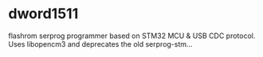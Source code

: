 # dword1511
flashrom serprog programmer based on STM32 MCU &amp; USB CDC protocol. Uses libopencm3 and deprecates the old serprog-stm…
